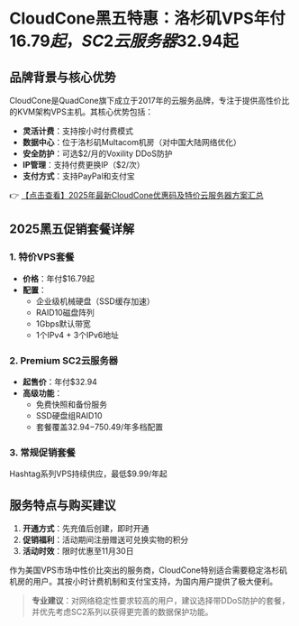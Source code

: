 # CloudCone黑五特惠：洛杉矶VPS年付$16.79起，SC2云服务器$32.94起

## 品牌背景与核心优势

CloudCone是QuadCone旗下成立于2017年的云服务品牌，专注于提供高性价比的KVM架构VPS主机。其核心优势包括：

- **灵活计费**：支持按小时付费模式
- **数据中心**：位于洛杉矶Multacom机房（对中国大陆网络优化）
- **安全防护**：可选$2/月的Voxility DDoS防护
- **IP管理**：支持付费更换IP（$2/次）
- **支付方式**：支持PayPal和支付宝

👉 [【点击查看】2025年最新CloudCone优惠码及特价云服务器方案汇总](https://bit.ly/Cloudcone)

## 2025黑五促销套餐详解

### 1. 特价VPS套餐
- **价格**：年付$16.79起
- **配置**：
  - 企业级机械硬盘（SSD缓存加速）
  - RAID10磁盘阵列
  - 1Gbps默认带宽
  - 1个IPv4 + 3个IPv6地址

### 2. Premium SC2云服务器
- **起售价**：年付$32.94
- **高级功能**：
  - 免费快照和备份服务
  - SSD硬盘组RAID10
  - 套餐覆盖$32.94-$750.49/年多档配置

### 3. 常规促销套餐
Hashtag系列VPS持续供应，最低$9.99/年起

## 服务特点与购买建议

1. **开通方式**：先充值后创建，即时开通
2. **促销福利**：活动期间注册赠送可兑换实物的积分
3. **活动时效**：限时优惠至11月30日

作为美国VPS市场中性价比突出的服务商，CloudCone特别适合需要稳定洛杉矶机房的用户。其按小时计费机制和支付宝支持，为国内用户提供了极大便利。

> **专业建议**：对网络稳定性要求较高的用户，建议选择带DDoS防护的套餐，并优先考虑SC2系列以获得更完善的数据保护功能。